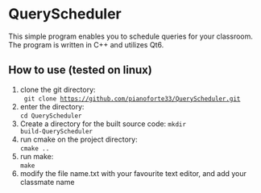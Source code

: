 # QueryScheduler
This simple program enables you to schedule queries for your classroom.  
The program is written in C++ and utilizes Qt6.  
## How to use (tested on linux)
1. clone the git directory:  
   <code> git clone https://github.com/pianoforte33/QueryScheduler.git </code>  
2. enter the directory:  
   <code>cd QueryScheduler </code>  
3. Create a directory for the built source code:
   <code>mkdir build-QueryScheduler</code>  
4. run cmake on the project directory:  
   <code>cmake ..</code>  
5. run make:  
   <code>make </code>
6. modify the file name.txt with your favourite text editor, and add your classmate name
